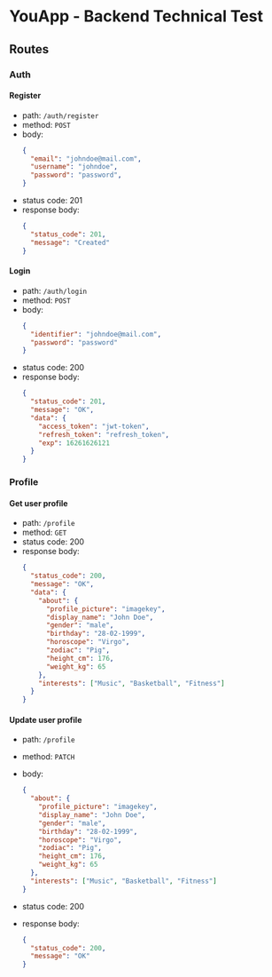 # YouApp - Backend Technical Test

## Routes

### Auth

#### Register

- path: `/auth/register`
- method: `POST`
- body:
  ```json
  {
    "email": "johndoe@mail.com",
    "username": "johndoe",
    "password": "password",
  }
  ```
- status code: 201
- response body:
  ```json
  {
    "status_code": 201,
    "message": "Created"
  }
  ```

#### Login

- path: `/auth/login`
- method: `POST`
- body:
  ```json
  {
    "identifier": "johndoe@mail.com",
    "password": "password"
  }
  ```
- status code: 200
- response body:
  ```json
  {
    "status_code": 201,
    "message": "OK",
    "data": {
      "access_token": "jwt-token",
      "refresh_token": "refresh_token",
      "exp": 16261626121
    }
  }
  ```

### Profile

#### Get user profile

- path: `/profile`
- method: `GET`
- status code: 200
- response body:
  ```json
  {
    "status_code": 200,
    "message": "OK",
    "data": {
      "about": {
        "profile_picture": "imagekey",
        "display_name": "John Doe",
        "gender": "male",
        "birthday": "28-02-1999",
        "horoscope": "Virgo",
        "zodiac": "Pig",
        "height_cm": 176,
        "weight_kg": 65
      },
      "interests": ["Music", "Basketball", "Fitness"]
    }
  }
  ```

#### Update user profile

- path: `/profile`
- method: `PATCH`
- body:

  ```json
  {
    "about": {
      "profile_picture": "imagekey",
      "display_name": "John Doe",
      "gender": "male",
      "birthday": "28-02-1999",
      "horoscope": "Virgo",
      "zodiac": "Pig",
      "height_cm": 176,
      "weight_kg": 65
    },
    "interests": ["Music", "Basketball", "Fitness"]
  }
  ```

- status code: 200
- response body:
  ```json
  {
    "status_code": 200,
    "message": "OK"
  }
  ```
